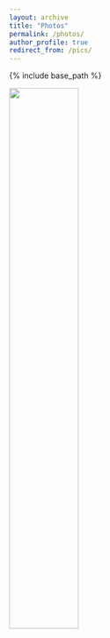 ```yaml
---
layout: archive
title: "Photos"
permalink: /photos/
author_profile: true
redirect_from: /pics/
---
```


{% include base_path %}

[<img src="/images/bio-photo.jpg" width="50%">](http://instagram.com/)  